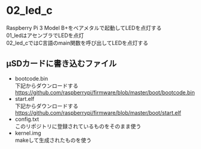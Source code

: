 # 02_led_c

Raspberry Pi 3 Model B+をベアメタルで起動してLEDを点灯する  
01_ledはアセンブラでLEDを点灯  
02_led_cではC言語のmain関数を呼び出してLEDを点灯する  

## μSDカードに書き込むファイル

* bootcode.bin  
下記からダウンロードする  
https://github.com/raspberrypi/firmware/blob/master/boot/bootcode.bin
* start.elf  
下記からダウンロードする  
https://github.com/raspberrypi/firmware/blob/master/boot/start.elf
* config.txt  
このリポジトリに登録されているものをそのまま使う
* kernel.img  
makeして生成されたものを使う

